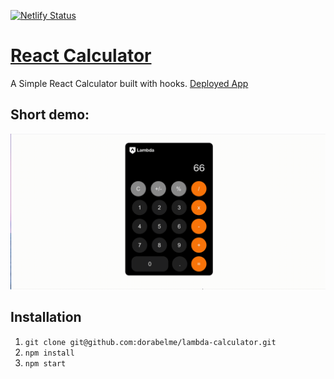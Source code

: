 [![Netlify Status](https://api.netlify.com/api/v1/badges/ed184cb6-6bde-41e2-a42d-a4cdaa5a546b/deploy-status)](https://app.netlify.com/sites/dorabelme/deploys)

# [React Calculator](https://dorabelme-calculator.netlify.app/)

A Simple React Calculator built with hooks.
[Deployed App](https://dorabelme-calculator.netlify.app/)

## Short demo:

<p align ="center">
<img src="./calculator.gif" alt="calculator app example">
</p>

## Installation

1. `git clone git@github.com:dorabelme/lambda-calculator.git`
2. `npm install`
3. `npm start`

